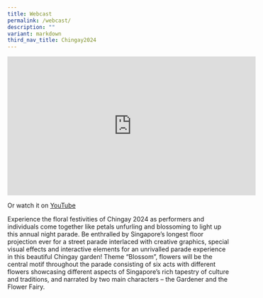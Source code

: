 ```yaml
---
title: Webcast
permalink: /webcast/
description: ""
variant: markdown
third_nav_title: Chingay2024
---
```

<iframe allow="autoplay; clipboard-write; encrypted-media; picture-in-picture; web-share" allowfullscreen="true" frameborder="0" scrolling="no" style="border:none;overflow:hidden" height="314" width="560" src="https://www.facebook.com/plugins/video.php?height=314&amp;href=https%3A%2F%2Fwww.facebook.com%2Fchingayparadesg%2Fvideos%2F844425274121917%2F&amp;show_text=false&amp;width=560&amp;t=0"></iframe><br>

Or watch it on <a target="_blank" href="https://youtu.be/0YB4jhSxKTA?si=ZXr2N3ttq2O88Imh">YouTube</a>


Experience the floral festivities of Chingay 2024 as performers and individuals come together like petals unfurling and blossoming to light up this annual night parade.  Be enthralled by Singapore’s longest floor projection ever for a street parade interlaced with creative graphics, special visual effects and interactive elements for an unrivalled parade experience in this beautiful Chingay garden!  Theme “Blossom”, flowers will be the central motif throughout the parade consisting of six acts with different flowers showcasing different aspects of Singapore’s rich tapestry of culture and traditions, and narrated by two main characters – the Gardener and the Flower Fairy.